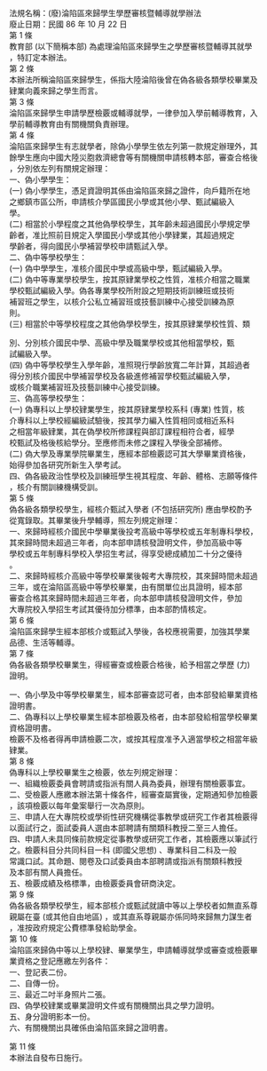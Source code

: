 法規名稱：(廢)淪陷區來歸學生學歷審核暨輔導就學辦法  
廢止日期：民國 86 年 10 月 22 日  
第 1 條  
教育部 (以下簡稱本部) 為處理淪陷區來歸學生之學歷審核暨輔導其就學  
，特訂定本辦法。  
第 2 條  
本辦法所稱淪陷區來歸學生，係指大陸淪陷後曾在偽各級各類學校畢業及  
肄業向義來歸之學生而言。  
第 3 條  
淪陷區來歸學生申請學歷檢覈或輔導就學，一律參加入學前輔導教育，入  
學前輔導教育由有關機關負責辦理。  
第 4 條  
淪陷區來歸學生有志就學者，除偽小學學生依左列第一款規定辦理外，其  
餘學生應向中國大陸災胞救濟總會等有關機關申請核轉本部，審查合格後  
，分別依左列有關規定辦理：  
一、偽小學學生：  
(一) 偽小學學生，憑足資證明其係由淪陷區來歸之證件，向戶籍所在地  
之鄉鎮市區公所，申請核介學區國民小學或其他小學、甄試編級入  
學。  
(二) 相當於小學程度之其他偽學校學生，其年齡未超過國民小學規定學  
齡者，准比照前目規定入學國民小學或其他小學肄業，其超過規定  
學齡者，得向國民小學補習學校申請甄試入學。  
二、偽中等學校學生：  
(一) 偽中學學生，准核介國民中學或高級中學，甄試編級入學。  
(二) 偽中等專業學校學生，按其原肄業學校之性質，准核介相當之職業  
學校甄試編級入學。偽各專業學校所附設之短期技術訓練班或技術  
補習班之學生，以核介公私立補習班或技藝訓練中心接受訓練為原  
則。  
(三) 相當於中等學校程度之其他偽學校學生，按其原肄業學校性質、類  


別、分別核介國民中學、高級中學及職業學校或其他相當學校，甄  
試編級入學。  
(四) 偽中等學校學生入學年齡，准照現行學齡放寬二年計算，其超過者  
得分別核介國民中學補習學校及各級進修補習學校甄試編級入學，  
或核介職業補習班及技藝訓練中心接受訓練。  
三、偽高等學校學生：  
(一) 偽專科以上學校肄業學生，按其原肄業學校系科 (專業) 性質，核  
介專科以上學校經編級試驗後，按其學力編入性質相同或相近系科  
之相當年級肄業，其在偽學校所修課程與部訂課程相符合者，經學  
校甄試及格後核給學分。至應修而未修之課程入學後全部補修。  
(二) 偽大學及專業學院畢業生，應經本部檢覈認可其大學畢業資格後，  
始得參加各研究所新生入學考試。  
四、偽各級政治性學校及訓練班學生視其程度、年齡、體格、志願等條件  
，核介有關訓練機構受訓。  
第 5 條  
偽各級各類學校學生，經核介甄試入學者 (不包括研究所) 應由學校酌予  
從寬錄取。其畢業後升學輔導，照左列規定辦理：  
一、來歸時經核介國民中學畢業後投考高級中等學校或五年制專科學校，  
其來歸時間未超過三年者，向本部申請核發證明文件，參加高級中等  
學校或五年制專科學校入學招生考試，得享受總成績加二十分之優待  
。  
二、來歸時經核介高級中等學校畢業後報考大專院校，其來歸時間未超過  
三年，或在淪陷區高級中等學校畢業，由有關單位出具證明，經本部  
審查合格其來歸時間未超過三年者，向本部申請核發證明文件，參加  
大專院校入學招生考試其優待加分標準，由本部酌情核定。  
第 6 條  
淪陷區來歸學生經本部核介或甄試入學後，各校應視需要，加強其學業  
品德、生活等輔導。  
第 7 條  
偽各級各類學校畢業生，得經審查或檢覈合格後，給予相當之學歷 (力)  
證明。  


一、偽小學及中等學校畢業生，經本部審查認可者，由本部發給畢業資格  
證明書。  
二、偽專科以上學校畢業生經本部檢覈及格者，由本部發給相當學校畢業  
資格證明書。  
檢覈不及格者得再申請檢覈二次，或按其程度准予入適當學校之相當年級  
肄業。  
第 8 條  
偽專科以上學校畢業生之檢覈，依左列規定辦理：  
一、組織檢覈委員會聘請或指派有關人員為委員，辦理有關檢覈事宜。  
二、受檢覈人應繳本辦法第十條各件，經審查屬實後，定期通知參加檢覈  
，該項檢覈以每年彙案舉行一次為原則。  
三、申請人在大專院校或學術性研究機構從事教學或研究工作者其檢覈得  
以面試行之，面試委員人選由本部聘請有關類科教授二至三人擔任。  
四、申請人未具同條前款規定從事教學或研究工作者，其檢覈應以筆試行  
之。檢覈科目分共同科目一科 (即國父思想) 、專業科目二科及一般  
常識口試。其命題、閱卷及口試委員由本部聘請或指派有關類科教授  
及本部有關人員擔任。  
五、檢覈成績及格標準，由檢覈委員會研商決定。  
第 9 條  
偽各級各類學校學生，經本部核介或甄試就讀中等以上學校者如無直系尊  
親屬在臺 (或其他自由地區) ，或其直系尊親屬亦係同時來歸無力謀生者  
，准按政府規定公費標準發給助學金。  
第 10 條  
淪陷區來歸偽中等以上學校肄、畢業學生，申請輔導就學或審查或檢覈畢  
業資格之登記應繳左列各件：  
一、登記表二份。  
二、自傳一份。  
三、最近二吋半身照片二張。  
四、偽學校肄業或畢業證明文件或有關機關出具之學力證明。  
五、身分證明影本一份。  
六、有關機關出具確係由淪陷區來歸之證明書。  


第 11 條  
本辦法自發布日施行。  



